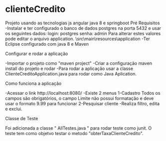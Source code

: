# clienteCredito
Projeto usando as tecnologias js angular java 8 e springboot
Pré Requisitos
-Instalar e ter configurado o banco de dados postgres na porta 5432 e usar os seguintes dados: login: postgres senha: admin 
  Para alterar estes valores pode editar o arquivo application. \src\main\resources\application 
-Ter Eclipse configurado com java 8 e Maven

Configurar e rodar a aplicação

-Importar o projeto como "maven project"
-Criar a configuração maven install do projeto e rodar
-Para rodar a aplicação usar a classe ClienteCreditoApplication.java para rodar como Java Aplication.

Como funciona a aplicação

-Acessar o link http://localhost:8080/
-Existe 2 menus
1-Cadastro
Todos os campos são obrigatórios, o campo Limite não possui formatação e deve usar o formato 9.99 para funcionar
2-Pesquisar cliente
-Realiza filtro, edita e exclui.

Classe de Teste

Foi adicionada a classe " AllTestes.java " para rodar teste como junit.
O teste tem como objetvo testar o metodo "obterTaxaClienteCredito".



